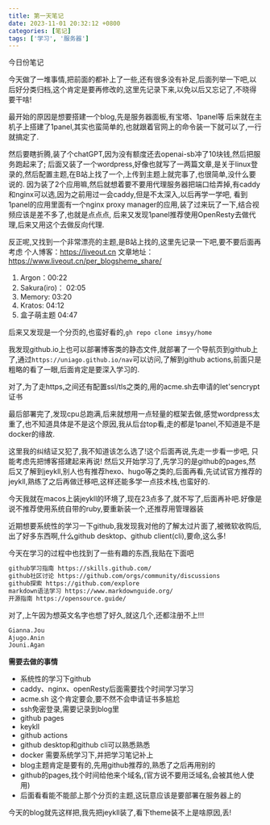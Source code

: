```yaml
---
title: 第一天笔记
date: 2023-11-01 20:32:12 +0800
categories: [笔记]
tags: ['学习', '服务器']
---
```


今日份笔记

今天做了一堆事情,把前面的都补上了一些,还有很多没有补足,后面列举一下吧,以后好分类归档,这个肯定是要再修改的,这里先记录下来,以免以后又忘记了,不晓得要干啥!


最开始的原因是想要搭建一个blog,先是服务器面板,有宝塔、1panel等
后来就在主机子上搭建了1panel,其实也蛮简单的,也就跟着官网上的命令装一下就可以了,一行就搞定了.

然后要瞎折腾,装了个chatGPT,因为没有额度还去openai-sb冲了10块钱,然后把服务跑起来了;
后面又装了一个wordpress,好像也就写了一两篇文章,是关于linux登录的,然后配置主题,在B站上找了一个,上传到主题上就完事了,也很简单,没什么要说的.
因为装了2个应用嘛,然后就想着要不要用代理服务器把端口给弄掉,有caddy和nginx可以选,因为之前用过一会caddy,但是不太深入,以后再学一学吧,
看到1panel的应用里面有一个nginx proxy manager的应用,装了过来玩了一下,结合视频应该是差不多了,也就是点点点,
后来又发现1panel推荐使用OpenResty去做代理,后来又用这个去做反向代理.


反正呢,又找到一个非常漂亮的主题,是B站上找的,这里先记录一下吧,要不要后面再考虑 
个人博客：https://liveout.cn
文章地址：https://www.liveout.cn/per_blogsheme_share/
1. Argon：00:22
2. Sakura(iro)： 02:05
3. Memory: 03:20
4. Kratos: 04:12
5. 盒子萌主题 04:47

后来又发现是一个分页的,也蛮好看的,`gh repo clone imsyy/home`

我发现github.io上也可以部署博客类的静态文件,就部署了一个导航页到github上了,通过`https://uniago.github.io/nav`可以访问,了解到github actions,前面只是粗略的看了一眼,后面肯定是要深入学习的.

对了,为了走https,之间还有配置ssl/tls之类的,用的acme.sh去申请的let'sencrypt证书


最后部署完了,发现cpu总跑满,后来就想用一点轻量的框架去做,感觉wordpress太重了,也不知道具体是不是这个原因,我从后台top看,走的都是1panel,不知道是不是docker的缘故.

这里我的纠结证又犯了,我不知道该怎么选了!这个后面再说,先走一步看一步吧, 只能考虑先把博客搭建起来再说!
然后又开始学习了,先学习的是github的pages,然后又了解到jeykll,别人也有推荐hexo、hugo等之类的,后面再看,先试试官方推荐的jeykll,熟练了之后再做迁移吧,这样还能多学一点技术栈,也蛮好的.


今天我就在macos上装jeykll的环境了,现在23点多了,就不写了,后面再补吧.好像是说不推荐使用系统自带的ruby,要重新装一个,还推荐用管理器装

近期想要系统性的学习一下github,我发现我对他的了解太过片面了,被微软收购后,出了好多东西啊,什么github desktop、github client(cli),要命,这么多!

今天在学习的过程中也找到了一些有趣的东西,我贴在下面吧

```tex
github学习指南 https://skills.github.com/
github社区讨论 https://github.com/orgs/community/discussions
github探索 https://github.com/explore
markdown语法学习 https://www.markdownguide.org/
开源指南 https://opensource.guide/
```

对了,上午因为想英文名字也想了好久,就这几个,还都注册不上!!!

```tex
Gianna.Jou
Ajugo.Anin
Jouni.Agan
```


**需要去做的事情**
- 系统性的学习下github
- caddy、nginx、openResty后面需要找个时间学习学习
- acme.sh 这个肯定要会,要不然不会申请证书多尴尬
- ssh免密登录,需要记录到blog里
- github pages
- keykll
- github actions
- github desktop和github cli可以熟悉熟悉
- docker 需要系统学习下,并把学习笔记补上
- blog主题肯定是要有的,先用github推荐的,熟悉了之后再用别的
- github的pages,找个时间给他来个域名,(官方说不要用泛域名,会被其他人使用)
- 后面看看能不能部上那个分页的主题,这玩意应该是要部署在服务器上的

今天的blog就先这样把,我先把jeykll装了,看下theme装不上是啥原因,丢!
